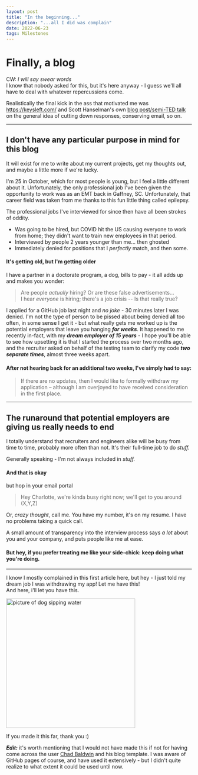 ```yaml
---
layout: post
title: "In the beginning..."
description: "...all I did was complain"
date: 2022-06-23
tags: Milestones
---
```



# Finally, a blog
CW: *I will say swear words*
<br>I know that nobody asked for this, but it's here anyway - I guess we'll all have to deal with whatever repercussions
come.

Realistically the final kick in the ass that motivated me was https://keysleft.com/ and
Scott Hanselman's own <a href="https://www.hanselman.com/blog/its-not-what-you-read-its-what-you-ignore-video-of-scott-hanselmans-personal-productivity-tips">blog post/semi-TED talk</a>
on the general idea of cutting down responses, conserving email, so on. 

<hr>

## I don't have any particular purpose in mind for this blog

It will exist for me to write about my current projects, get my thoughts out, and maybe a little
more if we're lucky.

I'm 25 in October, which for most people is young, but I feel a little different about it. Unfortunately, 
the only professional job I've been given the opportunity to work was as an EMT back in Gaffney, SC. Unfortunately, that career field was taken from me
thanks to this fun little thing called epilepsy.

The professional jobs I've interviewed for since then have all been strokes of oddity.

- Was going to be hired, but COVID hit the US causing everyone
to work from home; they didn't want to train new employees in that period.
- Interviewed by people 2 years younger than me... then ghosted
- Immediately denied for positions that I *perfectly* match, and then some.
#### It's getting old, but I'm getting older
I have a partner in a doctorate program, a dog, bills to pay - it all adds up and makes you wonder:
>Are people *actually* hiring? Or are these false advertisements...<br>
> I hear *everyone* is hiring; there's a job crisis -- Is that really true?

I applied for a GitHub job last night and *no joke* - 30 minutes later I was denied.
I'm not the type of person to be pissed about being denied all too often, in some sense I get it - 
but what really gets me worked up is the potential employers that leave you hanging ***for weeks***.
It happened to me recently in-fact, with my ***dream employer of 15 years*** - I hope you'll be able to see how upsetting it is
that I started the process over two months ago, and the recruiter asked on behalf of the testing team to clarify my code ***two separate times***, almost three weeks apart.
#### After not hearing back for an additional two weeks, I've simply had to say:
> If there are no updates, then I would like to formally withdraw my application – although I am overjoyed to have received consideration in the first place.

<hr>

## The runaround that potential employers are giving us really needs to end
I totally understand that recruiters and engineers alike will be busy from time to time,
probably more often than not. It's their full-time job to do *stuff.*

Generally speaking - I'm not always included in *stuff.*
#### And that is okay
but hop in your email portal
> Hey Charlotte, we're kinda busy right now; we'll get to you around (X,Y,Z)

Or, *crazy thought*, call me. You have my number, it's on my resume. I have no problems taking a quick call.

A small amount of transparency into the interview process says *a lot* about you and your company, and puts people
like me at ease. 

#### But hey, if you prefer treating me like your side-chick: keep doing what you're doing.
<hr>

I know I mostly complained in this first article here, but hey - I just told my dream job I was withdrawing my app! Let me have this!
<br>And here, i'll let you have this.

<img src="https://user-images.githubusercontent.com/67248738/175339933-53d6d3b3-e3f6-4e04-a986-39529d6f5b25.jpg" alt="picture of dog sipping water" height="350" width="350"/>

If you made it this far, thank you :)

***Edit:***
it's worth mentioning that I would not have made this if not for having come across the user <a href="https://github.com/chadbaldwin">Chad Baldwin</a> and his blog template. I was aware of GitHub pages of course, and have used it extensively - but I didn't quite realize to what extent it could be used until now.



